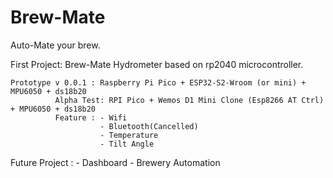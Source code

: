 # Brew-Mate
Auto-Mate your brew.

First Project: Brew-Mate Hydrometer based on rp2040 microcontroller. 

    Prototype v 0.0.1 : Raspberry Pi Pico + ESP32-S2-Wroom (or mini) + MPU6050 + ds18b20
              Alpha Test: RPI Pico + Wemos D1 Mini Clone (Esp8266 AT Ctrl) + MPU6050 + ds18b20 
              Feature : - Wifi
                        - Bluetooth(Cancelled)
                        - Temperature
                        - Tilt Angle 

Future Project : - Dashboard
                 - Brewery Automation 
              
